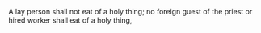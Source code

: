 A lay person shall not eat of a holy thing; no foreign guest of the priest or hired worker shall eat of a holy thing,
